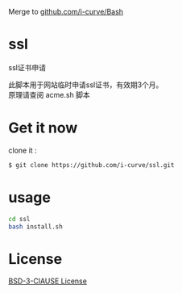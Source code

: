 Merge to [github.com/i-curve/Bash](https://github.com/i-curve/Bash)


# ssl

ssl证书申请

此脚本用于网站临时申请ssl证书，有效期3个月。  
原理请查阅 acme.sh 脚本

# Get it now

clone it :  

```bash
$ git clone https://github.com/i-curve/ssl.git
```

# usage

```bash
cd ssl
bash install.sh
```

# License  

[BSD-3-ClAUSE License](LICENSE)
